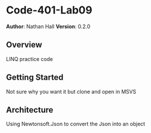 # Code-401-Lab09

**Author**: Nathan Hall
**Version**: 0.2.0 
## Overview
<!-- Provide a high level overview of what this application is and why you are building it, beyond the fact that it's an assignment for a Code Fellows 401 class. (i.e. What's your problem domain?) -->
LINQ practice code

## Getting Started
<!-- What are the steps that a user must take in order to build this app on their own machine and get it running? -->
Not sure why you want it but clone and open in MSVS

## Architecture
<!-- Provide a detailed description of the application design. What technologies (languages, libraries, etc) you're using, and any other relevant design information. -->
Using Newtonsoft.Json to convert the Json into an object